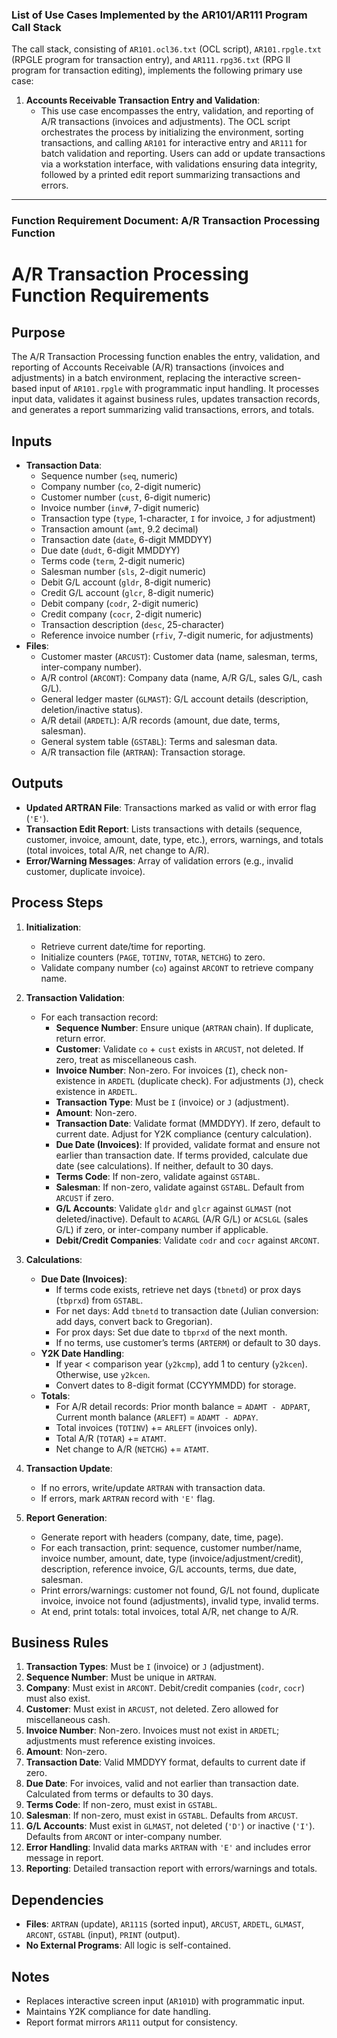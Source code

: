 ### List of Use Cases Implemented by the AR101/AR111 Program Call Stack

The call stack, consisting of `AR101.ocl36.txt` (OCL script), `AR101.rpgle.txt` (RPGLE program for transaction entry), and `AR111.rpg36.txt` (RPG II program for transaction editing), implements the following primary use case:

1. **Accounts Receivable Transaction Entry and Validation**:
   - This use case encompasses the entry, validation, and reporting of A/R transactions (invoices and adjustments). The OCL script orchestrates the process by initializing the environment, sorting transactions, and calling `AR101` for interactive entry and `AR111` for batch validation and reporting. Users can add or update transactions via a workstation interface, with validations ensuring data integrity, followed by a printed edit report summarizing transactions and errors.

---

### Function Requirement Document: A/R Transaction Processing Function



# A/R Transaction Processing Function Requirements

## Purpose
The A/R Transaction Processing function enables the entry, validation, and reporting of Accounts Receivable (A/R) transactions (invoices and adjustments) in a batch environment, replacing the interactive screen-based input of `AR101.rpgle` with programmatic input handling. It processes input data, validates it against business rules, updates transaction records, and generates a report summarizing valid transactions, errors, and totals.

## Inputs
- **Transaction Data**:
  - Sequence number (`seq`, numeric)
  - Company number (`co`, 2-digit numeric)
  - Customer number (`cust`, 6-digit numeric)
  - Invoice number (`inv#`, 7-digit numeric)
  - Transaction type (`type`, 1-character, `I` for invoice, `J` for adjustment)
  - Transaction amount (`amt`, 9.2 decimal)
  - Transaction date (`date`, 6-digit MMDDYY)
  - Due date (`dudt`, 6-digit MMDDYY)
  - Terms code (`term`, 2-digit numeric)
  - Salesman number (`sls`, 2-digit numeric)
  - Debit G/L account (`gldr`, 8-digit numeric)
  - Credit G/L account (`glcr`, 8-digit numeric)
  - Debit company (`codr`, 2-digit numeric)
  - Credit company (`cocr`, 2-digit numeric)
  - Transaction description (`desc`, 25-character)
  - Reference invoice number (`rfiv`, 7-digit numeric, for adjustments)
- **Files**:
  - Customer master (`ARCUST`): Customer data (name, salesman, terms, inter-company number).
  - A/R control (`ARCONT`): Company data (name, A/R G/L, sales G/L, cash G/L).
  - General ledger master (`GLMAST`): G/L account details (description, deletion/inactive status).
  - A/R detail (`ARDETL`): A/R records (amount, due date, terms, salesman).
  - General system table (`GSTABL`): Terms and salesman data.
  - A/R transaction file (`ARTRAN`): Transaction storage.

## Outputs
- **Updated ARTRAN File**: Transactions marked as valid or with error flag (`'E'`).
- **Transaction Edit Report**: Lists transactions with details (sequence, customer, invoice, amount, date, type, etc.), errors, warnings, and totals (total invoices, total A/R, net change to A/R).
- **Error/Warning Messages**: Array of validation errors (e.g., invalid customer, duplicate invoice).

## Process Steps
1. **Initialization**:
   - Retrieve current date/time for reporting.
   - Initialize counters (`PAGE`, `TOTINV`, `TOTAR`, `NETCHG`) to zero.
   - Validate company number (`co`) against `ARCONT` to retrieve company name.

2. **Transaction Validation**:
   - For each transaction record:
     - **Sequence Number**: Ensure unique (`ARTRAN` chain). If duplicate, return error.
     - **Customer**: Validate `co` + `cust` exists in `ARCUST`, not deleted. If zero, treat as miscellaneous cash.
     - **Invoice Number**: Non-zero. For invoices (`I`), check non-existence in `ARDETL` (duplicate check). For adjustments (`J`), check existence in `ARDETL`.
     - **Transaction Type**: Must be `I` (invoice) or `J` (adjustment).
     - **Amount**: Non-zero.
     - **Transaction Date**: Validate format (MMDDYY). If zero, default to current date. Adjust for Y2K compliance (century calculation).
     - **Due Date (Invoices)**: If provided, validate format and ensure not earlier than transaction date. If terms provided, calculate due date (see calculations). If neither, default to 30 days.
     - **Terms Code**: If non-zero, validate against `GSTABL`.
     - **Salesman**: If non-zero, validate against `GSTABL`. Default from `ARCUST` if zero.
     - **G/L Accounts**: Validate `gldr` and `glcr` against `GLMAST` (not deleted/inactive). Default to `ACARGL` (A/R G/L) or `ACSLGL` (sales G/L) if zero, or inter-company number if applicable.
     - **Debit/Credit Companies**: Validate `codr` and `cocr` against `ARCONT`.

3. **Calculations**:
   - **Due Date (Invoices)**:
     - If terms code exists, retrieve net days (`tbnetd`) or prox days (`tbprxd`) from `GSTABL`.
     - For net days: Add `tbnetd` to transaction date (Julian conversion: add days, convert back to Gregorian).
     - For prox days: Set due date to `tbprxd` of the next month.
     - If no terms, use customer’s terms (`ARTERM`) or default to 30 days.
   - **Y2K Date Handling**:
     - If year < comparison year (`y2kcmp`), add 1 to century (`y2kcen`). Otherwise, use `y2kcen`.
     - Convert dates to 8-digit format (CCYYMMDD) for storage.
   - **Totals**:
     - For A/R detail records: Prior month balance = `ADAMT - ADPART`, Current month balance (`ARLEFT`) = `ADAMT - ADPAY`.
     - Total invoices (`TOTINV`) += `ARLEFT` (invoices only).
     - Total A/R (`TOTAR`) += `ATAMT`.
     - Net change to A/R (`NETCHG`) += `ATAMT`.

4. **Transaction Update**:
   - If no errors, write/update `ARTRAN` with transaction data.
   - If errors, mark `ARTRAN` record with `'E'` flag.

5. **Report Generation**:
   - Generate report with headers (company, date, time, page).
   - For each transaction, print: sequence, customer number/name, invoice number, amount, date, type (invoice/adjustment/credit), description, reference invoice, G/L accounts, terms, due date, salesman.
   - Print errors/warnings: customer not found, G/L not found, duplicate invoice, invoice not found (adjustments), invalid type, invalid terms.
   - At end, print totals: total invoices, total A/R, net change to A/R.

## Business Rules
1. **Transaction Types**: Must be `I` (invoice) or `J` (adjustment).
2. **Sequence Number**: Must be unique in `ARTRAN`.
3. **Company**: Must exist in `ARCONT`. Debit/credit companies (`codr`, `cocr`) must also exist.
4. **Customer**: Must exist in `ARCUST`, not deleted. Zero allowed for miscellaneous cash.
5. **Invoice Number**: Non-zero. Invoices must not exist in `ARDETL`; adjustments must reference existing invoices.
6. **Amount**: Non-zero.
7. **Transaction Date**: Valid MMDDYY format, defaults to current date if zero.
8. **Due Date**: For invoices, valid and not earlier than transaction date. Calculated from terms or defaults to 30 days.
9. **Terms Code**: If non-zero, must exist in `GSTABL`.
10. **Salesman**: If non-zero, must exist in `GSTABL`. Defaults from `ARCUST`.
11. **G/L Accounts**: Must exist in `GLMAST`, not deleted (`'D'`) or inactive (`'I'`). Defaults from `ARCONT` or inter-company number.
12. **Error Handling**: Invalid data marks `ARTRAN` with `'E'` and includes error message in report.
13. **Reporting**: Detailed transaction report with errors/warnings and totals.

## Dependencies
- **Files**: `ARTRAN` (update), `AR111S` (sorted input), `ARCUST`, `ARDETL`, `GLMAST`, `ARCONT`, `GSTABL` (input), `PRINT` (output).
- **No External Programs**: All logic is self-contained.

## Notes
- Replaces interactive screen input (`AR101D`) with programmatic input.
- Maintains Y2K compliance for date handling.
- Report format mirrors `AR111` output for consistency.

